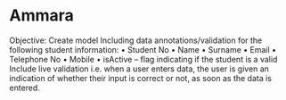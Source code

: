 # Ammara

Objective: Create model 
Including data annotations/validation for the following student information: 
•	Student No
•	Name
•	Surname
•	Email
•	Telephone No
•	Mobile
•	isActive – flag indicating if the student is a valid
Include live validation i.e. when a user enters data, the user is given an indication of whether their input is correct or not, as soon as the data is entered.

